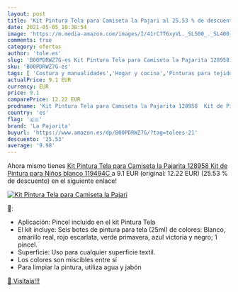 ```yaml
---
layout: post
title: 'Kit Pintura Tela para Camiseta la Pajari al 25.53 % de descuento'
date: 2021-05-05 10:38:54
image: 'https://m.media-amazon.com/images/I/41rC7T6xyVL._SL500_._SL400_.jpg'
comments: true
category: ofertas
author: 'tole.es'
slug: 'B00PDRWZ7G-es Kit Pintura Tela para Camiseta la Pajarita 128958 Kit de...'
sku: 'B00PDRWZ7G-es'
tags: [ 'Costura y manualidades','Hogar y cocina','Pinturas para tejidos y telas','Tinte y dibujo en tejidos','camiseta','la pajarita', ]
actualPrice: 9.1 EUR
currency: EUR
price: 9.1
comparePrice: 12.22 EUR
prodname: 'Kit Pintura Tela para Camiseta la Pajarita 128958  Kit de Pintura para Niños  blanco  119494C '
country: 'es'
flag: '🇪🇸'
brand: 'La Pajarita'
buyurl: 'https://www.amazon.es/dp/B00PDRWZ7G/?tag=tolees-21'
descuento: '25.53'
average: '9.98'
---
```


Ahora mismo tienes [Kit Pintura Tela para Camiseta la Pajarita 128958  Kit de Pintura para Niños  blanco  119494C ](https://www.amazon.es/dp/B00PDRWZ7G/?tag=tolees-21) a 9.1 EUR (original: 12.22 EUR) (25.53 %  de descuento) en el siguiente enlace!

[![Kit Pintura Tela para Camiseta la Pajari](https://m.media-amazon.com/images/I/41rC7T6xyVL._SL500_._SL400_.jpg)](https://www.amazon.es/dp/B00PDRWZ7G/?tag=tolees-21)

🔎:

- Aplicación: Pincel incluido en el kit Pintura Tela
- El kit incluye: Seis botes de pintura para tela (25ml) de colores: Blanco, amarillo real, rojo escarlata, verde primavera, azul victoria y negro; 1 pincel.
- Superficie: Uso para cualquier superficie textil.
- Los colores son miscibles entre sí
- Para limpiar la pintura, utiliza agua y jabón

[🛒 Visítala!!!](https://www.amazon.es/dp/B00PDRWZ7G/?tag=tolees-21)
